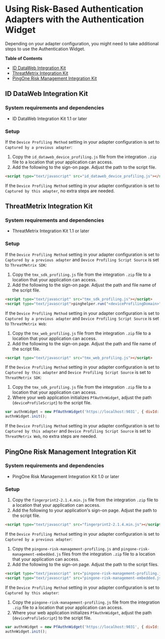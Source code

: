 # Using Risk-Based Authentication Adapters with the Authentication Widget

Depending on your adapter configuration, you might need to take additional steps to use the Authentication Widget.

**Table of Contents**
- [ID DataWeb Integration Kit](#id-dataweb-integration-kit)
- [ThreatMetrix Integration Kit](#threatmetrix-integration-kit)
- [PingOne Risk Management Integration Kit](#pingone-risk-management-integration-kit)

## ID DataWeb Integration Kit

### System requirements and dependencies

* ID DataWeb Integration Kit 1.1 or later

### Setup

If the `Device Profiling Method` setting in your adapter configuration is set to `Captured by a previous adapter`:
1. Copy the `id_dataweb_device_profiling.js` file from the integration `.zip` file to a location that your application can access.
2. Add the following to the sign-on page. Adjust the path to the script file.
```html
<script type="text/javascript" src="id_dataweb_device_profiling.js"></script>
```
If the `Device Profiling Method` setting in your adapter configuration is set to `Captured by this adapter`, no extra steps are needed.

## ThreatMetrix Integration Kit

### System requirements and dependencies

* ThreatMetrix Integration Kit 1.1 or later

### Setup

If the `Device Profiling Method` setting in your adapter configuration is set to `Captured by a previous adapter` and `Device Profiling Script Source` is set to `ThreatMetrix SDK`:
1. Copy the `tmx_sdk_profiling.js` file from the integration `.zip` file to a location that your application can access.
2. Add the following to the sign-on page. Adjust the path and file name of the script file.
```html
<script type="text/javascript" src="tmx_sdk_profiling.js"></script>
<script type="text/javascript">pinghelper.run("<deviceProfilingDomain>", "<orgId>");</script>
```
If the `Device Profiling Method` setting in your adapter configuration is set to `Captured by a previous adapter` and `Device Profiling Script Source` is set to `ThreatMetrix Web`:
1. Copy the `tmx_web_profiling.js` file from the integration `.zip` file to a location that your application can access.
2. Add the following to the sign-on page. Adjust the path and file name of the script file.
```html
<script type="text/javascript" src="tmx_web_profiling.js"></script>
```
If the `Device Profiling Method` setting in your adapter configuration is set to `Captured by this adapter` and `Device Profiling Script Source` is set to `ThreatMetrix SDK`:
1. Copy the `tmx_sdk_profiling.js` file from the integration `.zip` file to a location that your application can access.
2. Where your web application initializes `PfAuthnWidget`, adjust the path (`deviceProfileScript`) to the script file.
```javascript
var authnWidget = new PfAuthnWidget('https://localhost:9031', { divId: 'authnwidget', deviceProfileScript: './tmx_sdk_profiling.js' });
authnWidget.init();
```
If the `Device Profiling Method` setting in your adapter configuration is set to `Captured by this adapter` and `Device Profiling Script Source` is set to `ThreatMetrix Web`, no extra steps are needed.

## PingOne Risk Management Integration Kit

### System requirements and dependencies

* PingOne Risk Management Integration Kit 1.0 or later

### Setup
1. Copy the `fingerprint2-2.1.4.min.js` file from the integration `.zip` file to a location that your application can access. 
2. Add the following to your application's sign-on page. Adjust the path to the script file.
```html
<script type="text/javascript" src="fingerprint2-2.1.4.min.js"></script>
```
If the `Device Profiling Method` setting in your adapter configuration is set to `Captured by a previous adapter`:
1. Copy the `pingone-risk-management-profiling.js` and `pingone-risk-management-embedded.js` files from the integration `.zip` file to a location that your application can access.
2. Add the following to the sign-on page. Adjust the path to the script files.
```html
<script type="text/javascript" src="pingone-risk-management-profiling.js"></script>
<script type="text/javascript" src="pingone-risk-management-embedded.js"></script>
```
If the `Device Profiling Method` setting in your adapter configuration is set to `Captured by this adapter`:
1. Copy the `pingone-risk-management-profiling.js` file from the integration `.zip` file to a location that your application can access.
2. Where your web application initializes `PfAuthnWidget`, adjust the path (`deviceProfileScript`) to the script file.
```javascript
var authnWidget = new PfAuthnWidget('https://localhost:9031', { divId: 'authnwidget', deviceProfileScript: './pingone-risk-management-profiling.js' });
authnWidget.init();
```
